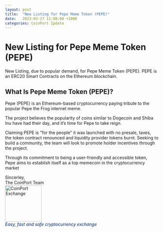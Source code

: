 ```yaml
---
layout: post
title:  "New Listing for Pepe Meme Token (PEPE)"
date:   2023-03-27 11:08:00 +1000
categories: CoinPort Ipdate
---
```

# New Listing for Pepe Meme Token (PEPE)

New Listing, due to popular demand, for Pepe Meme Token (PEPE). PEPE is an ERC20 Smart Contracts on the Ethereum blockchain.

## What Is Pepe Meme Token (PEPE)?

Pepe (PEPE) is an Ethereum-based cryptocurrency paying tribute to the popular Pepe the Frog internet meme.

The project believes the popularity of coins similar to Dogecoin and Shiba Inu have had their day, and it’s time for Pepe to take reign.

Claiming PEPE is "for the people" it was launched with no presale, taxes, the token contract renounced and liquidity provider tokens burnt. Seeking to build a community, the team will look to promote holder incentives through the project.

Through its commitment to being a user-friendly and accessible token, Pepe aims to establish itself as a top memecoin in the cryptocurrency market


<p>
Sincerley, <br />
The CoinPort Team <br />
<img src="https://doc.coinport.com.au/images/logos/signature_logo.png" alt="CoinPort Exchange" width="120" /><br />
<span style="color: #022873;"><em>Easy, fast and safe cryptocurrency exchange</em></span>
</p>
